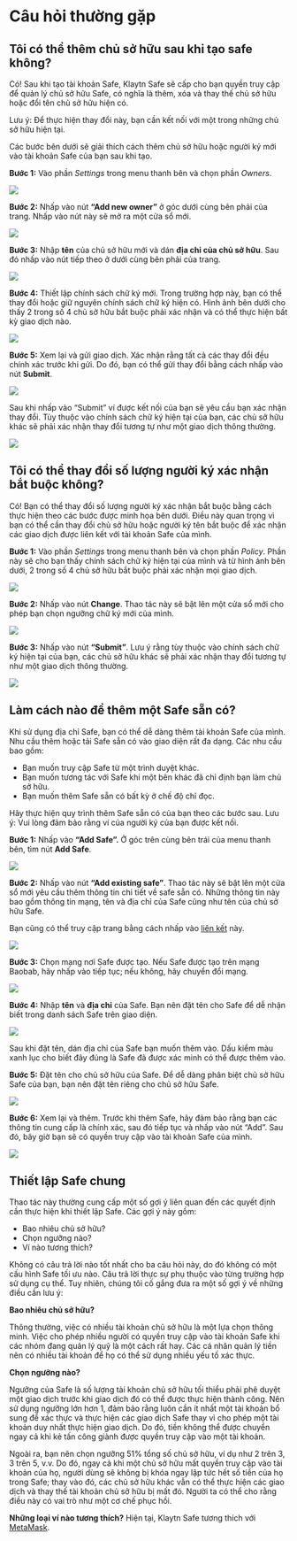 # Câu hỏi thường gặp

## Tôi có thể thêm chủ sở hữu sau khi tạo safe không? <a id="Can i add new owners after creating a safe"></a>

Có! Sau khi tạo tài khoản Safe, Klaytn Safe sẽ cấp cho bạn quyền truy cập để quản lý chủ sở hữu Safe, có nghĩa là thêm, xóa và thay thế chủ sở hữu hoặc đổi tên chủ sở hữu hiện có.

Lưu ý: Để thực hiện thay đổi này, bạn cần kết nối với một trong những chủ sở hữu hiện tại.


Các bước bên dưới sẽ giải thích cách thêm chủ sở hữu hoặc người ký mới vào tài khoản Safe của bạn sau khi tạo.

**Bước 1:** Vào phần *Settings* trong menu thanh bên và chọn phần *Owners*.

![](/img/build/tools/addOwnersSettings.png)

**Bước 2:** Nhấp vào nút **“Add new owner”** ở góc dưới cùng bên phải của trang. Nhấp vào nút này sẽ mở ra một cửa sổ mới.

![](/img/build/tools/addOwnersBtn.png)

**Bước 3:** Nhập **tên** của chủ sở hữu mới và dán **địa chỉ của chủ sở hữu**. Sau đó nhấp vào nút tiếp theo ở dưới cùng bên phải của trang.

![](/img/build/tools/addOwnersAddr.png)

**Bước 4:** Thiết lập chính sách chữ ký mới. Trong trường hợp này, bạn có thể thay đổi hoặc giữ nguyên chính sách chữ ký hiện có. Hình ảnh bên dưới cho thấy 2 trong số 4 chủ sở hữu bắt buộc phải xác nhận và có thể thực hiện bất kỳ giao dịch nào.

![](/img/build/tools/addOwnersSig.png)

**Bước 5:** Xem lại và gửi giao dịch. Xác nhận rằng tất cả các thay đổi đều chính xác trước khi gửi. Do đó, bạn có thể gửi thay đổi bằng cách nhấp vào nút **Submit**.

![](/img/build/tools/addOwnersTxRev.png)

Sau khi nhấp vào “Submit” ví được kết nối của bạn sẽ yêu cầu bạn xác nhận thay đổi. Tùy thuộc vào chính sách chữ ký hiện tại của bạn, các chủ sở hữu khác sẽ phải xác nhận thay đổi tương tự như một giao dịch thông thường.

![](/img/build/tools/addOwnersCon.png)


## Tôi có thể thay đổi số lượng người ký xác nhận bắt buộc không? <a id="Can i change the number of required signer confirmation"></a>

Có! Bạn có thể thay đổi số lượng người ký xác nhận bắt buộc bằng cách thực hiện theo các bước được minh họa bên dưới. Điều này quan trọng vì bạn có thể cần thay đổi chủ sở hữu hoặc người ký tên bắt buộc để xác nhận các giao dịch được liên kết với tài khoản Safe của mình.

**Bước 1:** Vào phần *Settings* trong menu thanh bên và chọn phần *Policy*. Phần này sẽ cho bạn thấy chính sách chữ ký hiện tại của mình và từ hình ảnh bên dưới, 2 trong số 4 chủ sở hữu bắt buộc phải xác nhận mọi giao dịch.

![](/img/build/tools/safePolicy.png)


**Bước 2:** Nhấp vào nút **Change**. Thao tác này sẽ bật lên một cửa sổ mới cho phép bạn chọn ngưỡng chữ ký mới của mình.

![](/img/build/tools/safePolicyThresh.png)

**Bước 3:** Nhấp vào nút **“Submit”**. Lưu ý rằng tùy thuộc vào chính sách chữ ký hiện tại của bạn, các chủ sở hữu khác sẽ phải xác nhận thay đổi tương tự như một giao dịch thông thường.

![](/img/build/tools/safePoliciesConf.png)

## Làm cách nào để thêm một Safe sẵn có? <a id="How do i add an existing safe"></a>

Khi sử dụng địa chỉ Safe, bạn có thể dễ dàng thêm tài khoản Safe của mình. Nhu cầu thêm hoặc tải Safe sẵn có vào giao diện rất đa dạng. Các nhu cầu bao gồm:

* Bạn muốn truy cập Safe từ một trình duyệt khác.
* Bạn muốn tương tác với Safe khi một bên khác đã chỉ định bạn làm chủ sở hữu.
* Bạn muốn thêm Safe sẵn có bất kỳ ở chế độ chỉ đọc.

Hãy thực hiện quy trình thêm Safe sẵn có của bạn theo các bước sau. Lưu ý: Vui lòng đảm bảo rằng ví của người ký của bạn được kết nối.

**Bước 1:** Nhấp vào **“Add Safe”.** Ở góc trên cùng bên trái của menu thanh bên, tìm nút **Add Safe**.

![](/img/build/tools/addSafe.gif)

**Bước 2:** Nhấp vào nút **“Add existing safe”**. Thao tác này sẽ bật lên một cửa sổ mới yêu cầu thêm thông tin chi tiết về safe sẵn có. Những thông tin này bao gồm thông tin mạng, tên và địa chỉ của Safe cũng như tên của chủ sở hữu Safe.

Bạn cũng có thể truy cập trang bằng cách nhấp vào [liên kết](https://safe.klaytn.foundation/load) này.

![](/img/build/tools/addExistingSafe.png)

**Bước 3:** Chọn mạng nơi Safe được tạo. Nếu Safe được tạo trên mạng Baobab, hãy nhấp vào tiếp tục; nếu không, hãy chuyển đổi mạng.

![](/img/build/tools/addSafeNet.png)

**Bước 4:** Nhập **tên** và **địa chỉ** của Safe. Bạn nên đặt tên cho Safe để dễ nhận biết trong danh sách Safe trên giao diện.

![](/img/build/tools/addSafeName&Addr.png)

Sau khi đặt tên, dán địa chỉ của Safe bạn muốn thêm vào. Dấu kiểm màu xanh lục cho biết đây đúng là Safe đã được xác minh có thể được thêm vào.

**Bước 5:** Đặt tên cho chủ sở hữu của Safe. Để dễ dàng phân biệt chủ sở hữu Safe của bạn, bạn nên đặt tên riêng cho chủ sở hữu Safe.

![](/img/build/tools/addSafeOwnerName.png)

**Bước 6:** Xem lại và thêm. Trước khi thêm Safe, hãy đảm bảo rằng bạn các thông tin cung cấp là chính xác, sau đó tiếp tục và nhấp vào nút “Add”. Sau đó, bây giờ bạn sẽ có quyền truy cập vào tài khoản Safe của mình.

![](/img/build/tools/addSafeRev.png)

## Thiết lập Safe chung

Thao tác này thường cung cấp một số gợi ý liên quan đến các quyết định cần thực hiện khi thiết lập Safe. Các gợi ý này gồm:

* Bao nhiêu chủ sở hữu?
* Chọn ngưỡng nào?
* Ví nào tương thích?


Không có câu trả lời nào tốt nhất cho ba câu hỏi này, do đó không có một cấu hình Safe tối ưu nào. Câu trả lời thực sự phụ thuộc vào từng trường hợp sử dụng cụ thể. Tuy nhiên, chúng tôi cố gắng đưa ra một số gợi ý về những điều cần lưu ý:

**Bao nhiêu chủ sở hữu?**

Thông thường, việc có nhiều tài khoản chủ sở hữu là một lựa chọn thông minh. Việc cho phép nhiều người có quyền truy cập vào tài khoản Safe khi các nhóm đang quản lý quỹ là một cách rất hay. Các cá nhân quản lý tiền nên có nhiều tài khoản để họ có thể sử dụng nhiều yếu tố xác thực.

**Chọn ngưỡng nào?**

Ngưỡng của Safe là số lượng tài khoản chủ sở hữu tối thiểu phải phê duyệt một giao dịch trước khi giao dịch đó có thể được thực hiện thành công. Nên sử dụng ngưỡng lớn hơn 1, đảm bảo rằng luôn cần ít nhất một tài khoản bổ sung để xác thực và thực hiện các giao dịch Safe thay vì cho phép một tài khoản duy nhất thực hiện giao dịch. Do đó, tiền không thể được chuyển ngay cả khi kẻ tấn công giành được quyền truy cập vào một tài khoản.

Ngoài ra, bạn nên chọn ngưỡng 51% tổng số chủ sở hữu, ví dụ như 2 trên 3, 3 trên 5, v.v. Do đó, ngay cả khi một chủ sở hữu mất quyền truy cập vào tài khoản của họ, người dùng sẽ không bị khóa ngay lập tức hết số tiền của họ trong Safe; thay vào đó, các chủ sở hữu khác vẫn có thể thực hiện các giao dịch và thay thế tài khoản chủ sở hữu bị mất đó. Người ta có thể cho rằng điều này có vai trò như một cơ chế phục hồi.

**Những loại ví nào tương thích?** Hiện tại, Klaytn Safe tương thích với [MetaMask](../../../tutorials/connecting-metamask).